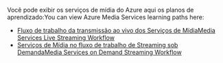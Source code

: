 <span data-ttu-id="ac6d6-101">Você pode exibir os serviços de mídia do Azure aqui os planos de aprendizado:</span><span class="sxs-lookup"><span data-stu-id="ac6d6-101">You can view Azure Media Services learning paths here:</span></span>

* [<span data-ttu-id="ac6d6-102">Fluxo de trabalho da transmissão ao vivo dos Serviços de Mídia</span><span class="sxs-lookup"><span data-stu-id="ac6d6-102">Media Services Live Streaming Workflow</span></span>](https://azure.microsoft.com/documentation/learning-paths/media-services-streaming-live/)
* [<span data-ttu-id="ac6d6-103">Serviços de Mídia no fluxo de trabalho de Streaming sob Demanda</span><span class="sxs-lookup"><span data-stu-id="ac6d6-103">Media Services on Demand Streaming Workflow</span></span>](https://azure.microsoft.com/documentation/learning-paths/media-services-streaming-on-demand/)
